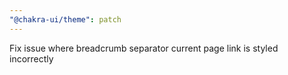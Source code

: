 ```yaml
---
"@chakra-ui/theme": patch
---
```


Fix issue where breadcrumb separator current page link is styled incorrectly
